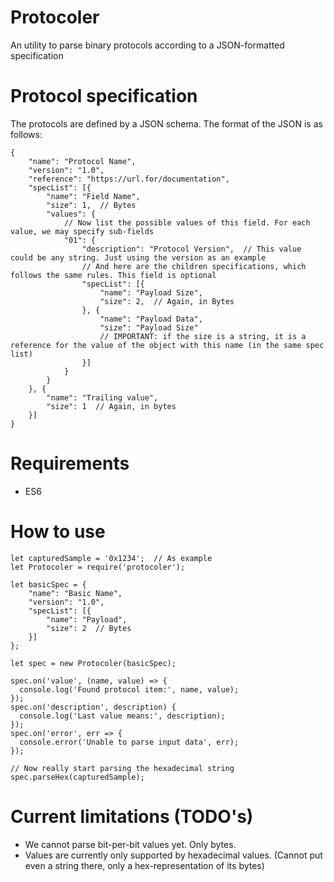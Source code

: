 # Protocoler
An utility to parse binary protocols according to a JSON-formatted specification

# Protocol specification
The protocols are defined by a JSON schema.
The format of the JSON is as follows:
```
{
    "name": "Protocol Name",
    "version": "1.0",
    "reference": "https://url.for/documentation",
    "specList": [{
        "name": "Field Name",
        "size": 1,  // Bytes
        "values": {
            // Now list the possible values of this field. For each value, we may specify sub-fields
            "01": {
                "description": "Protocol Version",  // This value could be any string. Just using the version as an example
                // And here are the children specifications, which follows the same rules. This field is optional
                "specList": [{
                    "name": "Payload Size",
                    "size": 2,  // Again, in Bytes
                }, {
                    "name": "Payload Data",
                    "size": "Payload Size"
                    // IMPORTANT: if the size is a string, it is a reference for the value of the object with this name (in the same spec list)
                }]
            }
        }
    }, {
        "name": "Trailing value",
        "size": 1  // Again, in bytes
    }]
}
```

# Requirements
* ES6

# How to use
```
let capturedSample = '0x1234';  // As example
let Protocoler = require('protocoler');

let basicSpec = {
    "name": "Basic Name",
    "version": "1.0",
    "specList": [{
        "name": "Payload",
        "size": 2  // Bytes
    }]
};

let spec = new Protocoler(basicSpec);

spec.on('value', (name, value) => {
  console.log('Found protocol item:', name, value);
});
spec.on('description', description) {
  console.log('Last value means:', description);
});
spec.on('error', err => {
  console.error('Unable to parse input data', err);
});

// Now really start parsing the hexadecimal string
spec.parseHex(capturedSample);
```

# Current limitations (TODO's)
* We cannot parse bit-per-bit values yet. Only bytes.
* Values are currently only supported by hexadecimal values. (Cannot put even a string there, only a hex-representation of its bytes)
